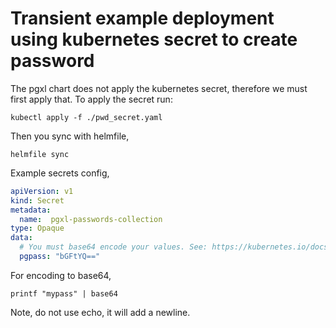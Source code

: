 # Transient example deployment using kubernetes secret to create password

The pgxl chart does not apply the kubernetes secret, therefore we must first apply that. To apply the secret run:
```shell
kubectl apply -f ./pwd_secret.yaml
```

Then you sync with helmfile,
```shell
helmfile sync
```

Example secrets config,
```yaml
apiVersion: v1
kind: Secret
metadata:
  name:  pgxl-passwords-collection
type: Opaque
data:
  # You must base64 encode your values. See: https://kubernetes.io/docs/concepts/configuration/secret/
  pgpass: "bGFtYQ=="
```

For encoding to base64, 
```shell
printf "mypass" | base64
```
Note, do not use echo, it will add a newline.
